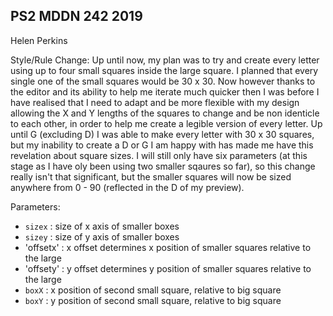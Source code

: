 ## PS2 MDDN 242 2019

Helen Perkins

Style/Rule Change:
Up until now, my plan was to try and create every letter using up to four small squares inside the large square. I planned that every single one of the small squares would be 30 x 30. Now however thanks to the editor and its ability to help me iterate much quicker then I was before I have realised that I need to adapt and be more flexible with my design allowing the X and Y lengths of the squares to change and be non identicle to each other, in order to help me create a legible version of every letter. 
Up until G (excluding D) I was able to make every letter with 30 x 30 squares, but my inability to create a D or G I am happy with has made me have this revelation about square sizes.
I will still only have six parameters (at this stage as I have oly been using two smaller sqaures so far), so this change really isn't that significant, but the smaller squares will now be sized anywhere from 0 - 90 (reflected in the D of my preview).

Parameters:

  * `sizex` : size of x axis of smaller boxes
  * `sizey` : size of y axis of smaller boxes
  * 'offsetx' : x offset determines x position of smaller squares relative to the large 
  * 'offsety' : y offset determines y position of smaller squares relative to the large 
  * `boxX` : x position of second small square, relative to big square
  * `boxY` : y position of second small square, relative to big square


